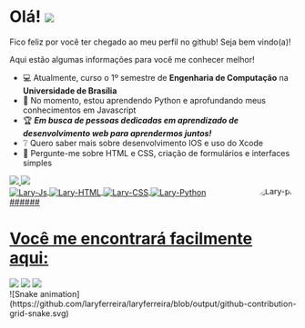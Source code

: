 
### 
<h1 align="left">Olá! <img src="https://raw.githubusercontent.com/laryferreira/laryferreira/master/hi.gif" height="30px"></h1>
Fico feliz por você ter chegado ao meu perfil no github! Seja bem vindo(a)!

Aqui estão algumas informações para você me conhecer melhor!

- 💻 Atualmente, curso o 1º semestre de **Engenharia de Computação** na **Universidade de Brasília**
- 🌱 No momento, estou aprendendo Python e aprofundando meus conhecimentos em Javascript
- 🏆 ***Em busca de pessoas dedicadas em aprendizado de desenvolvimento web para aprendermos juntos!***
- ❔ Quero saber mais sobre desenvolvimento IOS e uso do Xcode
- 💬 Pergunte-me sobre HTML e CSS, criação de formulários e interfaces simples

<div>
  <a href="https://drive.google.com/file/d/15GRQgUBVLdgEFhmEK4cEanWg8F-2lZvj/view?usp=sharingk">
  <img height="180em" src="https://github-readme-stats.vercel.app/api?username=laryferreira&show_icons=true&theme=dark&include_all_commits=true&count_private=true"/>
  <img height="180em" src="https://github-readme-stats.vercel.app/api/top-langs/?username=laryferreira&layout=compact&langs_count=7&theme=dark"/>
</div>
<div style="display: inline_block">
  <img align="center" alt="Lary-Js" height="30" width="100" src="https://img.shields.io/badge/JavaScript-F7DF1E?style=for-the-badge&logo=javascript&logoColor=black">
  <img align="center" alt="Lary-HTML" height="30" width="90" src="https://img.shields.io/badge/HTML5-E34F26?style=for-the-badge&logo=html5&logoColor=white">
  <img align="center" alt="Lary-CSS" height="30" width="90" src="https://img.shields.io/badge/CSS3-1572B6?style=for-the-badge&logo=css3&logoColor=white">
  <img align="center" alt="Lary-Python" height="30" width="90" src="https://img.shields.io/badge/Python-14354C?style=for-the-badge&logo=python&logoColor=white">
  <img align="right" alt="Lary-pic" height="150" style="border-radius:50px;" src="https://media.giphy.com/media/zOvBKUUEERdNm/giphy.gif">
</div>
<div>
 ######
  <h1 align="left">Você me encontrará facilmente aqui:</h1>
  </div>
    <div>
 <a href="mailto:contatolaryssaf@gmail.com"><img src="https://img.shields.io/badge/-Gmail-%23333?style=for-the-badge&logo=gmail&logoColor=white" target="_blank"></a>
 <a href="https://www.linkedin.com/in/laryssaoliferreira" target="_blank"><img src="https://img.shields.io/badge/-LinkedIn-%230077B5?style=for-the-badge&logo=linkedin&logoColor=white" target="_blank"></a> 
<a href="https://medium.com/@laryssa.ferreira" target="_blank"><img src="https://img.shields.io/badge/Medium-12100E?style=for-the-badge&logo=medium&logoColor=white" target="_blank"></a>  
 </div>
 <div>
 ![Snake animation](https://github.com/laryferreira/laryferreira/blob/output/github-contribution-grid-snake.svg)
 </div>
